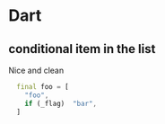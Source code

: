 # Dart

## conditional item in the list

Nice and clean
```dart
  final foo = [
    "foo",
    if (_flag)  "bar",
  ]

```
